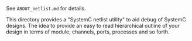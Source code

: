 See `ABOUT_netlist.md` for details.

This directory provides a "SystemC netlist utility" to aid debug of SystemC designs. The idea to provide an easy to read hierarchical outline of your design in terms of module, channels, ports, processes and so forth.

